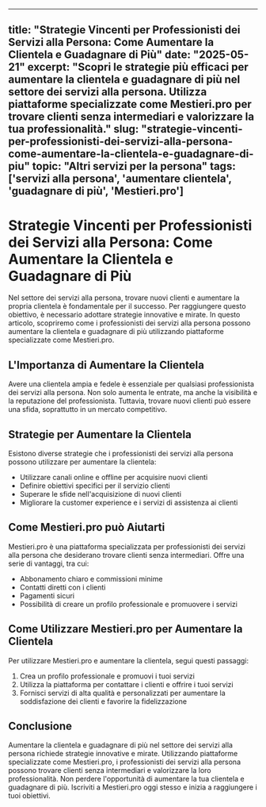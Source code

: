 
---
title: "Strategie Vincenti per Professionisti dei Servizi alla Persona: Come Aumentare la Clientela e Guadagnare di Più"
date: "2025-05-21"
excerpt: "Scopri le strategie più efficaci per aumentare la clientela e guadagnare di più nel settore dei servizi alla persona. Utilizza piattaforme specializzate come Mestieri.pro per trovare clienti senza intermediari e valorizzare la tua professionalità."
slug: "strategie-vincenti-per-professionisti-dei-servizi-alla-persona-come-aumentare-la-clientela-e-guadagnare-di-piu"
topic: "Altri servizi per la persona"
tags: ['servizi alla persona', 'aumentare clientela', 'guadagnare di più', 'Mestieri.pro']
---

# Strategie Vincenti per Professionisti dei Servizi alla Persona: Come Aumentare la Clientela e Guadagnare di Più

Nel settore dei servizi alla persona, trovare nuovi clienti e aumentare la propria clientela è fondamentale per il successo. Per raggiungere questo obiettivo, è necessario adottare strategie innovative e mirate. In questo articolo, scopriremo come i professionisti dei servizi alla persona possono aumentare la clientela e guadagnare di più utilizzando piattaforme specializzate come Mestieri.pro.

## L'Importanza di Aumentare la Clientela

Avere una clientela ampia e fedele è essenziale per qualsiasi professionista dei servizi alla persona. Non solo aumenta le entrate, ma anche la visibilità e la reputazione del professionista. Tuttavia, trovare nuovi clienti può essere una sfida, soprattutto in un mercato competitivo.

## Strategie per Aumentare la Clientela

Esistono diverse strategie che i professionisti dei servizi alla persona possono utilizzare per aumentare la clientela:

*   Utilizzare canali online e offline per acquisire nuovi clienti
*   Definire obiettivi specifici per il servizio clienti
*   Superare le sfide nell'acquisizione di nuovi clienti
*   Migliorare la customer experience e i servizi di assistenza ai clienti

## Come Mestieri.pro può Aiutarti

Mestieri.pro è una piattaforma specializzata per professionisti dei servizi alla persona che desiderano trovare clienti senza intermediari. Offre una serie di vantaggi, tra cui:

*   Abbonamento chiaro e commissioni minime
*   Contatti diretti con i clienti
*   Pagamenti sicuri
*   Possibilità di creare un profilo professionale e promuovere i servizi

## Come Utilizzare Mestieri.pro per Aumentare la Clientela

Per utilizzare Mestieri.pro e aumentare la clientela, segui questi passaggi:

1.  Crea un profilo professionale e promuovi i tuoi servizi
2.  Utilizza la piattaforma per contattare i clienti e offrire i tuoi servizi
3.  Fornisci servizi di alta qualità e personalizzati per aumentare la soddisfazione dei clienti e favorire la fidelizzazione

## Conclusione

Aumentare la clientela e guadagnare di più nel settore dei servizi alla persona richiede strategie innovative e mirate. Utilizzando piattaforme specializzate come Mestieri.pro, i professionisti dei servizi alla persona possono trovare clienti senza intermediari e valorizzare la loro professionalità. Non perdere l'opportunità di aumentare la tua clientela e guadagnare di più. Iscriviti a Mestieri.pro oggi stesso e inizia a raggiungere i tuoi obiettivi.
